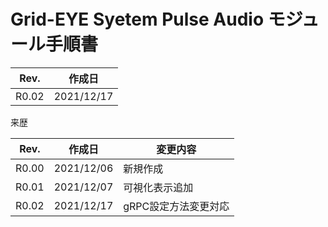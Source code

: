 # Grid-EYE Syetem Pulse Audio モジュール手順書

 

| Rev.  | 作成日     |
| ----- | ---------- |
| R0.02 | 2021/12/17 |



来歴

| Rev.  | 作成日     | 変更内容             |
| :---: | ---------- | -------------------- |
| R0.00 | 2021/12/06 | 新規作成             |
| R0.01 | 2021/12/07 | 可視化表示追加       |
| R0.02 | 2021/12/17 | gRPC設定方法変更対応 |



